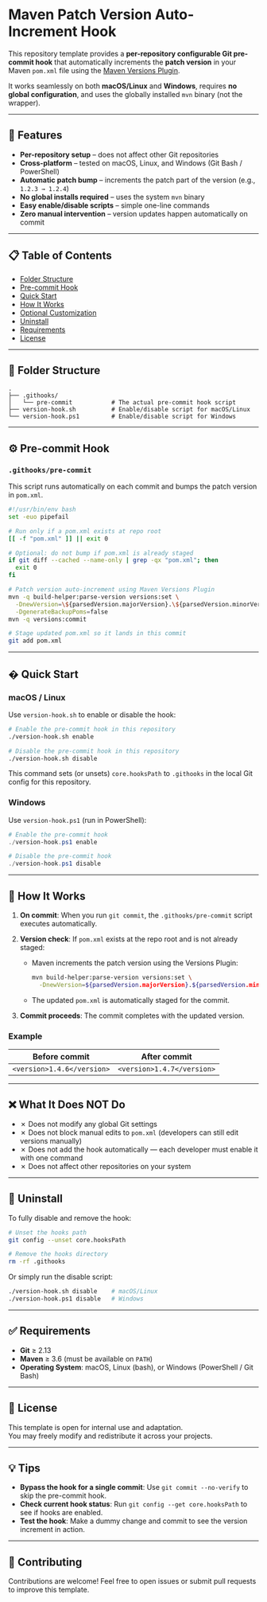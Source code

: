 # Maven Patch Version Auto-Increment Hook

This repository template provides a **per-repository configurable Git pre-commit hook** that automatically increments the **patch version** in your Maven `pom.xml` file using the [Maven Versions Plugin](https://www.mojohaus.org/versions/versions-maven-plugin/index.html).

It works seamlessly on both **macOS/Linux** and **Windows**, requires **no global configuration**, and uses the globally installed `mvn` binary (not the wrapper).


---

## 🚀 Features

- **Per-repository setup** – does not affect other Git repositories
- **Cross-platform** – tested on macOS, Linux, and Windows (Git Bash / PowerShell)
- **Automatic patch bump** – increments the patch part of the version (e.g., `1.2.3 → 1.2.4`)
- **No global installs required** – uses the system `mvn` binary
- **Easy enable/disable scripts** – simple one-line commands
- **Zero manual intervention** – version updates happen automatically on commit

---

## 📋 Table of Contents

- [Folder Structure](#-folder-structure)
- [Pre-commit Hook](#%EF%B8%8F-pre-commit-hook)
- [Quick Start](#-quick-start)
- [How It Works](#-how-it-works)
- [Optional Customization](#-optional-customization)
- [Uninstall](#-uninstall)
- [Requirements](#-requirements)
- [License](#-license)

---

## 📁 Folder Structure

```
.
├── .githooks/
│   └── pre-commit           # The actual pre-commit hook script
├── version-hook.sh          # Enable/disable script for macOS/Linux
└── version-hook.ps1         # Enable/disable script for Windows
```

---

## ⚙️ Pre-commit Hook

### `.githooks/pre-commit`

This script runs automatically on each commit and bumps the patch version in `pom.xml`.

```bash
#!/usr/bin/env bash
set -euo pipefail

# Run only if a pom.xml exists at repo root
[[ -f "pom.xml" ]] || exit 0

# Optional: do not bump if pom.xml is already staged
if git diff --cached --name-only | grep -qx "pom.xml"; then
  exit 0
fi

# Patch version auto-increment using Maven Versions Plugin
mvn -q build-helper:parse-version versions:set \
  -DnewVersion=\${parsedVersion.majorVersion}.\${parsedVersion.minorVersion}.\${parsedVersion.nextIncrementalVersion} \
  -DgenerateBackupPoms=false
mvn -q versions:commit

# Stage updated pom.xml so it lands in this commit
git add pom.xml
```

---

## � Quick Start

### macOS / Linux

Use `version-hook.sh` to enable or disable the hook:

```bash
# Enable the pre-commit hook in this repository
./version-hook.sh enable

# Disable the pre-commit hook in this repository
./version-hook.sh disable
```

This command sets (or unsets) `core.hooksPath` to `.githooks` in the local Git config for this repository.

### Windows

Use `version-hook.ps1` (run in PowerShell):

```powershell
# Enable the pre-commit hook
./version-hook.ps1 enable

# Disable the pre-commit hook
./version-hook.ps1 disable
```

---

## 🧠 How It Works

1. **On commit**: When you run `git commit`, the `.githooks/pre-commit` script executes automatically.

2. **Version check**: If `pom.xml` exists at the repo root and is not already staged:
   - Maven increments the patch version using the Versions Plugin:
     ```bash
     mvn build-helper:parse-version versions:set \
       -DnewVersion=${parsedVersion.majorVersion}.${parsedVersion.minorVersion}.${parsedVersion.nextIncrementalVersion}
     ```
   - The updated `pom.xml` is automatically staged for the commit.

3. **Commit proceeds**: The commit completes with the updated version.

### Example

| Before commit | After commit |
|---------------|--------------|
| `<version>1.4.6</version>` | `<version>1.4.7</version>` |

---

## ❌ What It Does NOT Do

- ✗ Does not modify any global Git settings
- ✗ Does not block manual edits to `pom.xml` (developers can still edit versions manually)
- ✗ Does not add the hook automatically — each developer must enable it with one command
- ✗ Does not affect other repositories on your system

---

## 🧹 Uninstall

To fully disable and remove the hook:

```bash
# Unset the hooks path
git config --unset core.hooksPath

# Remove the hooks directory
rm -rf .githooks
```

Or simply run the disable script:

```bash
./version-hook.sh disable    # macOS/Linux
./version-hook.ps1 disable   # Windows
```

---

## ✅ Requirements

- **Git** ≥ 2.13
- **Maven** ≥ 3.6 (must be available on `PATH`)
- **Operating System**: macOS, Linux (bash), or Windows (PowerShell / Git Bash)

---

## 🧾 License

This template is open for internal use and adaptation.  
You may freely modify and redistribute it across your projects.

---

## 💡 Tips

- **Bypass the hook for a single commit**: Use `git commit --no-verify` to skip the pre-commit hook.
- **Check current hook status**: Run `git config --get core.hooksPath` to see if hooks are enabled.
- **Test the hook**: Make a dummy change and commit to see the version increment in action.

---

## 🤝 Contributing

Contributions are welcome! Feel free to open issues or submit pull requests to improve this template.
